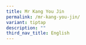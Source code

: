 ```yaml
---
title: Mr Kang You Jin
permalink: /mr-kang-you-jin/
variant: tiptap
description: ""
third_nav_title: English
---
```

